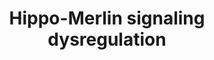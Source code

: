 ---
annotations:
- id: PW:0001515
  parent: signaling pathway
  type: Pathway Ontology
  value: Hippo signaling pathway
- id: PW:0001517
  parent: signaling pathway
  type: Pathway Ontology
  value: altered Hippo signaling pathway
- id: PW:0000003
  parent: signaling pathway
  type: Pathway Ontology
  value: signaling pathway
- id: PW:0000013
  parent: disease pathway
  type: Pathway Ontology
  value: disease pathway
authors:
- AlexanderPico
- Marvin M2
- Eweitz
communities:
- RareDiseases
description: The Hippo-Merlin(NF2) signaling pathway can become dysregulated at many
  points as observed in malignant mesothelioma cells. Extracellular signals via cadherin,
  CD44, integrin or RTKs, as well as various signaling pathway components, can affect
  NF2 tumor suppression. Direct alteration of merlin and LATS1/2 can also result in
  underphosphorylated (activated) YAP1(YY1AP1)/TAZ transcriptional coactivators, leading
  to the induction of pro-oncogene expression.
last-edited: 2021-05-11
organisms:
- Homo sapiens
redirect_from:
- /index.php/Pathway:WP4541
- /instance/WP4541
revision: null
schema-jsonld:
- '@context': https://schema.org/
  '@id': https://wikipathways.github.io/pathways/WP4541.html
  '@type': Dataset
  creator:
    '@type': Organization
    name: WikiPathways
  description: The Hippo-Merlin(NF2) signaling pathway can become dysregulated at
    many points as observed in malignant mesothelioma cells. Extracellular signals
    via cadherin, CD44, integrin or RTKs, as well as various signaling pathway components,
    can affect NF2 tumor suppression. Direct alteration of merlin and LATS1/2 can
    also result in underphosphorylated (activated) YAP1(YY1AP1)/TAZ transcriptional
    coactivators, leading to the induction of pro-oncogene expression.
  keywords:
  - AJUBA
  - AMOT
  - CCND1
  - CD44
  - CDH1
  - CDH10
  - CDH11
  - CDH12
  - CDH13
  - CDH15
  - CDH16
  - CDH17
  - CDH18
  - CDH19
  - CDH2
  - CDH20
  - CDH22
  - CDH24
  - CDH3
  - CDH4
  - CDH5
  - CDH6
  - CDH7
  - CDH8
  - CDH9
  - CSF1R
  - CTGF
  - CTNNA1
  - CTNNB1
  - CUL4A
  - CXCL10
  - DCAF1
  - DDB1
  - EGFR
  - EPHA2
  - FGFR1
  - FGFR2
  - FGFR3
  - FGFR4
  - FLT1
  - FLT3
  - FLT4
  - FOXM1
  - HRAS
  - IGF1R
  - INSR
  - ITGA1
  - ITGA10
  - ITGA11
  - ITGA2
  - ITGA2B
  - ITGA3
  - ITGA4
  - ITGA5
  - ITGA6
  - ITGA7
  - ITGA8
  - ITGA9
  - ITGAD
  - ITGAE
  - ITGAL
  - ITGAM
  - ITGAV
  - ITGAX
  - ITGB1
  - ITGB2
  - ITGB3
  - ITGB4
  - ITGB5
  - ITGB6
  - ITGB7
  - ITGB8
  - KDR
  - KIT
  - KRAS
  - LATS1
  - LATS2
  - LIN28B
  - MET
  - MIR98
  - MST1
  - MYC
  - NF2
  - NGFR
  - NRAS
  - NTRK1
  - NTRK2
  - PAK1
  - PAK2
  - PAK3
  - PAK4
  - PAK5
  - PAK6
  - PDGFRA
  - PDGFRB
  - PLCB4
  - PPP1CA
  - PPP1CB
  - PPP1CC
  - PPP1R12A
  - PPP1R14A
  - PRKACA
  - PRKACB
  - PRKACG
  - PRKAR1A
  - PRKAR1B
  - PRKAR2A
  - PRKAR2B
  - PTK2
  - RBX1
  - SAV1
  - STK3
  - TAZ
  - TEAD1
  - TEAD2
  - TEAD3
  - TEAD4
  - TEK
  - VGLL4
  - YY1AP1
  license: CC0
  name: Hippo-Merlin signaling dysregulation
seo: CreativeWork
title: Hippo-Merlin signaling dysregulation
wpid: WP4541
---